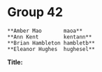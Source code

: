 # Group 42
    **Amber Mao       maoa**
    **Ann Kent        kentann**
    **Brian Hambleton hambletb**
    **Eleanor Hughes  hughesel**
    

**Title:**

